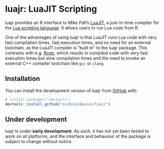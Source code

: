 
# luajr: LuaJIT Scripting

<!-- badges: start -->
<!-- badges: end -->
<!-- reminder: update README.md with devtools::build_readme() -->

luajr provides an R interface to Mike Pall’s
[LuaJIT](https://luajit.org), a just-in-time compiler for the [Lua
scripting language](https://www.lua.org). It allows users to run Lua
code from R.

One of the advantages of using luajr is that LuaJIT runs Lua code with
very fast compilation times, fast execution times, and no need for an
external toolchain, as the LuaJIT compiler is “built in” to the luajr
package. This contrasts with e.g. [Rcpp](https://www.rcpp.org/), which
results in compiled code with very fast execution times but slow
compilation times and the need to invoke an external C++ compiler
toolchain like `gcc` or `clang`.

## Installation

You can install the development version of luajr from
[GitHub](https://github.com/) with:

``` r
# install.packages("devtools")
devtools::install_github("nicholasdavies/luajr")
```

## Under development

luajr is under **early development**. As such, it has not yet been
tested to work on all platforms, and the interface and behaviour of the
package is subject to change without notice.

<!--
## Example
&#10;This is a basic example which shows you how to solve a common problem:
&#10;
```r
library(luajr)
## basic example code
```
&#10;What is special about using `README.Rmd` instead of just `README.md`? You can include R chunks like so:
&#10;
```r
summary(cars)
#>      speed           dist       
#>  Min.   : 4.0   Min.   :  2.00  
#>  1st Qu.:12.0   1st Qu.: 26.00  
#>  Median :15.0   Median : 36.00  
#>  Mean   :15.4   Mean   : 42.98  
#>  3rd Qu.:19.0   3rd Qu.: 56.00  
#>  Max.   :25.0   Max.   :120.00
```
&#10;You'll still need to render `README.Rmd` regularly, to keep `README.md` up-to-date. `devtools::build_readme()` is handy for this.
&#10;You can also embed plots, for example:
&#10;<img src="man/figures/README-pressure-1.png" width="100%" />
&#10;In that case, don't forget to commit and push the resulting figure files, so they display on GitHub and CRAN.
-->
